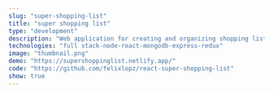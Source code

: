 ```yaml
---
slug: "super-shopping-list"
title: "super shopping list"
type: "development"
description: "Web application for creating and organizing shopping lists without hassle!, practice project that I constructed from scratch starting from designing in Figma and leveraging the power of the MERN stack for the development."
technologies: "full stack-node-react-mongodb-express-redux"
image: "thumbnail.png"
demo: "https://supershoppinglist.netlify.app/"
code: "https://github.com/felixlopz/react-super-shopping-list"
show: true
---
```

